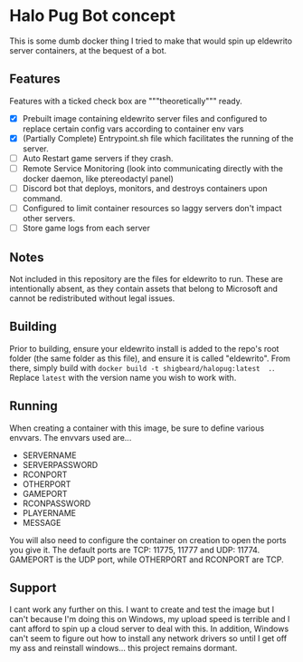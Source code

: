 # Halo Pug Bot concept

This is some dumb docker thing I tried to make that would spin up 
eldewrito server containers, at the bequest of a bot.

## Features

Features with a ticked check box are """theoretically""" ready.

 - [x] Prebuilt image containing eldewrito server files and configured to replace certain config vars according to container env vars
 - [x] (Partially Complete) Entrypoint.sh file which facilitates the running of the server.
 - [ ] Auto Restart game servers if they crash.
 - [ ] Remote Service Monitoring (look into communicating directly with the docker daemon, like ptereodactyl panel)
 - [ ] Discord bot that deploys, monitors, and destroys containers upon command.
 - [ ] Configured to limit container resources so laggy servers don't impact other servers.
 - [ ] Store game logs from each server

## Notes

Not included in this repository are the files for eldewrito to run. 
These are intentionally absent, as they contain assets that belong to 
Microsoft and cannot be redistributed without legal issues.

## Building

Prior to building, ensure your eldewrito install is added to the repo's 
root folder (the same folder as this file), and ensure it is called 
"eldewrito".
From there, simply build with `docker build -t shigbeard/halopug:latest 
.`.
Replace `latest` with the version name you wish to work with.

## Running

When creating a container with this image, be sure to define various 
envvars. The envvars used are...

- SERVERNAME
- SERVERPASSWORD
- RCONPORT
- OTHERPORT
- GAMEPORT
- RCONPASSWORD
- PLAYERNAME
- MESSAGE

You will also need to configure the container on creation to open the 
ports you give it. The default ports are TCP: 11775, 11777 and UDP: 
11774. GAMEPORT is the UDP port, while OTHERPORT and RCONPORT are TCP.

## Support

I cant work any further on this. I want to create and test the image but 
I can't because I'm doing this on Windows, my upload speed is terrible 
and I cant afford to spin up a cloud server to deal with this. In 
addition, Windows can't seem to figure out how to install any network 
drivers so until I get off my ass and reinstall windows... this project 
remains dormant.
